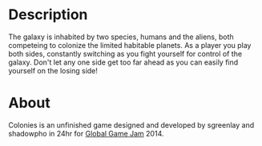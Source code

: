 Description
=====

The galaxy is inhabited by two species, humans and the aliens, both competeing to colonize the limited habitable planets. As a player you play both sides, constantly switching as you fight yourself for control of the galaxy. Don't let any one side get too far ahead as you can easily find yourself on the losing side!

About
=====

Colonies is an unfinished game designed and developed by sgreenlay and shadowpho in 24hr for [Global Game Jam](globalgamejam.org) 2014.
